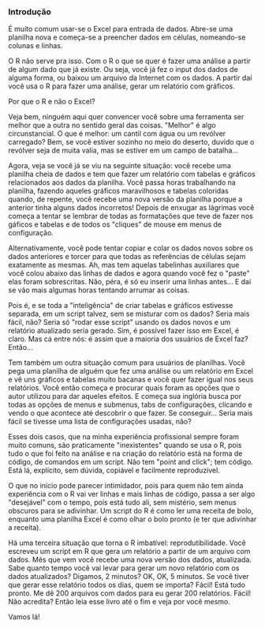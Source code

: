 ### Introdução

É muito comum usar-se o Excel para entrada de dados. Abre-se uma planilha
nova e começa-se a preencher dados em células, nomeando-se colunas e linhas.

O R não serve pra isso. Com o R o que se quer é fazer uma análise a
partir de algum dado que já existe. Ou seja, você já fez
o input dos dados de alguma forma, ou baixou um arquivo da Internet
com os dados. A partir daí você usa o R para fazer uma análise, gerar
um relatório com gráficos.

Por que o R e não o Excel?

Veja bem, ninguém aqui quer convencer você sobre uma ferramenta
ser melhor que a outra no sentido geral das coisas. "Melhor" é algo
circunstancial. O que é melhor: um cantil com água ou um revólver
carregado? Bem, se você estiver sozinho no meio do deserto, duvido que
o revólver seja de muita valia, mas se estiver em um campo de batalha...

Agora, veja se você já se viu na seguinte situação: você recebe uma
planilha cheia de dados e tem que fazer um relatório com tabelas e
gráficos relacionados aos dados da planilha. Você passa horas trabalhando
na planilha, fazendo aqueles gráficos maravilhosos e tabelas coloridas
quando, de repente, você recebe uma nova versão da planilha porque a 
anterior tinha alguns dados incorretos! Depois de enxugar as lágrimas
você começa a tentar se lembrar de todas as formatações que teve de
fazer nos gáficos e tabelas e de todos os "cliques" de mouse em menus
de configuração.

Alternativamente, você pode tentar copiar e colar os dados novos sobre
os dados anteriores e torcer para que todas as referências de células
sejam exatamente as mesmas. Ah, mas tem aquelas tabelinhas auxiliares que
você colou abaixo das linhas de dados e agora quando você fez o "paste"
elas foram sobrescritas. Não, péra, é só eu inserir uma linhas antes...
E daí se vão mais algumas horas tentando arrumar as coisas.

Pois é, e se toda a "inteligência" de criar tabelas e gráficos estivesse
separada, em um script talvez, sem se misturar com os dados? Seria mais
fácil, não? Seria só "rodar esse script" usando os dados novos e um relatório
atualizado seria gerado. Sim, é possível fazer isso em Excel, é claro.
Mas cá entre nós: é assim que a maioria dos usuários de Excel faz? Então...

Tem também um outra situação comum para usuários de planilhas. Você
pega uma planilha de alguém que fez uma análise ou um relatório em
Excel e vê uns gráficos e tabelas muito bacanas e você quer fazer
igual nos seus relatórios. Você então começa e procurar quais foram
as opções que o autor utilizou para dar aqueles efeitos. E começa
sua inglória busca por todas as opções de menus e submenus, tabs
de configurações, clicando e vendo o que acontece até descobrir
o que fazer. Se conseguir... Seria mais fácil se tivesse uma lista
 de configurações usadas, não?

Esses dois casos, que na minha experiência profissional sempre
foram muito comuns, são praticamente "inexistentes" quando se usa
o R, pois tudo o que foi feito na análise e na criação do relatório
está na forma de código, de comandos em um script. Não tem "point and
click"; tem código. Está lá, explícito, sem dúvida, copiável e facilmente
reproduzível.

O que no início pode parecer intimidador, pois para quem não tem ainda
experiência com o R vai ver linhas e mais linhas de código, passa a 
ser algo "desejável" com o tempo, pois está tudo ali, sem mistério,
sem menus obscuros para se adivinhar. Um script do R é como ler
uma receita de bolo, enquanto uma planilha Excel é como olhar o bolo
pronto (e ter que adivinhar a receita).

Há uma terceira situação que torna o R imbatível: reprodutibilidade.
Você escreveu um script em R que gera um relatório a partir de um
arquivo com dados. Mês que vem você recebe uma nova versão dos dados,
atualizada. Sabe quanto tempo você vai levar para gerar um novo
relatório com os dados atualizados? Digamos, 2 minutos? OK, OK, 5 minutos.
Se você tiver que gerar esse relatório todos os dias, quem se importa?
Fácil! Está tudo pronto. Me dê 200 arquivos com dados para eu gerar
200 relatórios. Fácil! Não acredita? Então leia esse livro até o fim
e veja por você mesmo.

Vamos lá!
